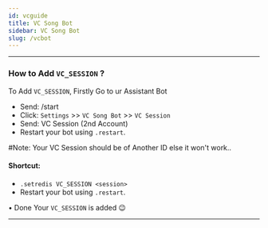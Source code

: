 ```yaml
---
id: vcguide
title: VC Song Bot
sidebar: VC Song Bot
slug: /vcbot
---
```


---

### How to Add `VC_SESSION` ?

To Add `VC_SESSION`, Firstly Go to ur Assistant Bot

- Send: /start 
- Click: `Settings` >> `VC Song Bot` >> `VC Session`
- Send: VC Session (2nd Account)
- Restart your bot using `.restart`.

#Note: Your VC Session should be of Another ID else it won't work..


#### Shortcut:
- `.setredis VC_SESSION <session>`
- Restart your bot using `.restart`.

• Done Your `VC_SESSION` is added 😉

---
